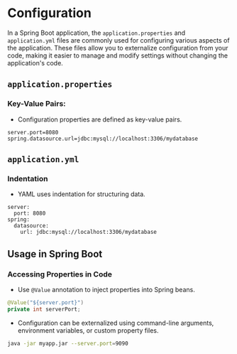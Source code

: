 # Configuration
In a Spring Boot application, the `application.properties` and `application.yml` files are commonly used for configuring various aspects of the application. These files allow you to externalize configuration from your code, making it easier to manage and modify settings without changing the application's code.

## `application.properties`
### Key-Value Pairs:
- Configuration properties are defined as key-value pairs.
```properties
server.port=8080
spring.datasource.url=jdbc:mysql://localhost:3306/mydatabase
```

## `application.yml`
### Indentation
- YAML uses indentation for structuring data.
```properties
server:
  port: 8080
spring:
  datasource:
    url: jdbc:mysql://localhost:3306/mydatabase
```

## Usage in Spring Boot
### Accessing Properties in Code
- Use `@Value` annotation to inject properties into Spring beans.
```java
@Value("${server.port}")
private int serverPort;
```
- Configuration can be externalized using command-line arguments, environment variables, or custom property files.
```bash
java -jar myapp.jar --server.port=9090
```

